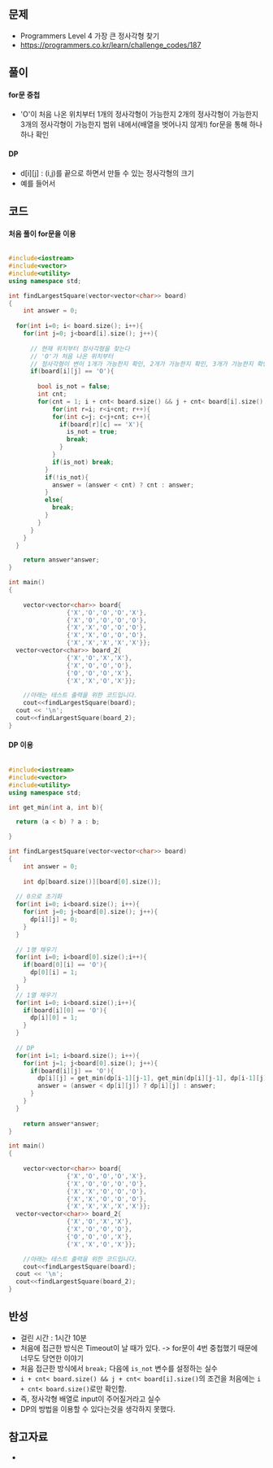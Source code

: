 ## 문제

- Programmers Level 4 가장 큰 정사각형 찾기
- https://programmers.co.kr/learn/challenge_codes/187

## 풀이

#### for문 중첩

- 'O'이 처음 나온 위치부터 1개의 정사각형이 가능한지 2개의 정사각형이 가능한지 3개의 정사각형이 가능한지 범위 내에서(배열을 벗어나지 않게!) for문을 통해 하나하나 확인

#### DP

- d[i][j] : (i,j)를 끝으로 하면서 만들 수 있는 정사각형의 크기
- 예를 들어서 

## 코드

#### 처음 풀이 for문을 이용
```cpp

#include<iostream>
#include<vector>
#include<utility>
using namespace std;

int findLargestSquare(vector<vector<char>> board)
{
	int answer = 0;
  
  for(int i=0; i< board.size(); i++){
    for(int j=0; j<board[i].size(); j++){
    	
      // 현재 위치부터 정사각형을 찾는다
      // 'O'가 처음 나온 위치부터
      // 정사각형이 변이 1개가 가능한지 확인, 2개가 가능한지 확인, 3개가 가능한지 확인... 이런방식으로 for문으로 확인해주고 답을 갱신
      if(board[i][j] == 'O'){
        
        bool is_not = false;
        int cnt;
        for(cnt = 1; i + cnt< board.size() && j + cnt< board[i].size(); cnt++){
        	for(int r=i; r<i+cnt; r++){
            for(int c=j; c<j+cnt; c++){
              if(board[r][c] == 'X'){
                is_not = true;
                break;
              }
            }
            if(is_not) break;
          }
          if(!is_not){
            answer = (answer < cnt) ? cnt : answer;
          }
          else{
            break;
          }
        }  
      }
    }
  }

	return answer*answer;
}

int main()
{
	
	vector<vector<char>> board{
				{'X','O','O','O','X'},
				{'X','O','O','O','O'},
				{'X','X','O','O','O'},
				{'X','X','O','O','O'},
				{'X','X','X','X','X'}};
  vector<vector<char>> board_2{
				{'X','O','X','X'},
				{'X','O','O','O'},
				{'O','O','O','X'},
				{'X','X','O','X'}};

	//아래는 테스트 출력을 위한 코드입니다.
	cout<<findLargestSquare(board);
  cout << '\n';
  cout<<findLargestSquare(board_2);
}


```

#### DP 이용
```cpp

#include<iostream>
#include<vector>
#include<utility>
using namespace std;

int get_min(int a, int b){

  return (a < b) ? a : b;

}

int findLargestSquare(vector<vector<char>> board)
{
	int answer = 0;
 	
	int dp[board.size()][board[0].size()];
  
  // 0으로 초기화
  for(int i=0; i<board.size(); i++){
  	for(int j=0; j<board[0].size(); j++){
      dp[i][j] = 0;
    }
  }
  
  // 1행 채우기
  for(int i=0; i<board[0].size();i++){
    if(board[0][i] == 'O'){
      dp[0][i] = 1;
    }
  }
  // 1열 채우기
  for(int i=0; i<board.size();i++){
    if(board[i][0] == 'O'){
      dp[i][0] = 1;
    }
  }
  
  // DP
  for(int i=1; i<board.size(); i++){
  	for(int j=1; j<board[0].size(); j++){
      if(board[i][j] == 'O'){
        dp[i][j] = get_min(dp[i-1][j-1], get_min(dp[i][j-1], dp[i-1][j])) + 1;
      	answer = (answer < dp[i][j]) ? dp[i][j] : answer;
      }  
    }
  }
  
	return answer*answer;
}

int main()
{
	
	vector<vector<char>> board{
				{'X','O','O','O','X'},
				{'X','O','O','O','O'},
				{'X','X','O','O','O'},
				{'X','X','O','O','O'},
				{'X','X','X','X','X'}};
  vector<vector<char>> board_2{
				{'X','O','X','X'},
				{'X','O','O','O'},
				{'O','O','O','X'},
				{'X','X','O','X'}};

	//아래는 테스트 출력을 위한 코드입니다.
	cout<<findLargestSquare(board);
  cout << '\n';
  cout<<findLargestSquare(board_2);
}


```

## 반성

- 걸린 시간 : 1시간 10분
- 처음에 접근한 방식은 Timeout이 날 때가 있다. -> for문이 4번 중첩했기 때문에 너무도 당연한 이야기
- 처음 접근한 방식에서 ```break;``` 다음에 ```is_not``` 변수를 설정하는 실수
- ```i + cnt< board.size() && j + cnt< board[i].size()```의 조건을 처음에는 ```i + cnt< board.size()```로만 확인함. 
- 즉, 정사각형 배열로 input이 주어질거라고 실수
- DP의 방법을 이용할 수 있다는것을 생각하지 못했다.


## 참고자료
- 
